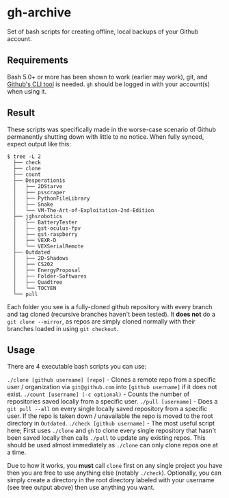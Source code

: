 # gh-archive
Set of bash scripts for creating offline, local backups of your Github account.

## Requirements
Bash 5.0+ or more has been shown to work (earlier may work), git, and [Github's CLI tool](https://github.com/cli/cli) is needed. `gh` should be logged in with your account(s) when using it.

## Result
These scripts was specifically made in the worse-case scenario of Github permanently shutting down with little to no notice. When fully synced, expect output like this:
```
$ tree -L 2
  ├── check
  ├── clone
  ├── count
  ├── Desperationis
  │   ├── 2DStarve
  │   ├── psscraper
  │   ├── PythonFileLibrary
  │   ├── Snake
  │   └── VM-The-Art-of-Exploitation-2nd-Edition
  ├── jghsrobotics
  │   ├── BatteryTester
  │   ├── gst-oculus-fpv
  │   ├── gst-raspberry
  │   ├── VEXR-D
  │   └── VEXSerialRemote
  ├── Outdated
  │   ├── 2D-Shadows
  │   ├── CS202
  │   ├── EnergyProposal
  │   ├── Folder-Softwares
  │   ├── Quadtree
  │   └── TOCYEN
  └── pull
```

Each folder you see is a fully-cloned github repository with every branch and tag cloned (recursive branches haven't been tested). It **does not** do a `git clone --mirror`, as repos are simply cloned normally with their branches loaded in using `git checkout`. 

## Usage
There are 4 executable bash scripts you can use:

`./clone [github username] [repo]` - Clones a remote repo from a specific user / organization via `git@github.com` into `[github username]` if it does not exist.
`./count [username] (-c optional)` - Counts the number of repositories saved locally from a specific user.
`./pull [username]` - Does a `git pull --all` on every single locally saved repository from a specific user. If the repo is taken down / unavailable the repo is moved to the root directory in `Outdated`. 
`./check [github username]` - The most useful script here; First uses `./clone` and `gh` to clone every single repository that hasn't been saved locally then calls `./pull` to update any existing repos. This should be used almost immediately as `./clone` can only clone repos one at a time. 

Due to how it works, you **must** call `clone` first on any single project you have then you are free to use anything else (notably `./check`). Optionally, you can simply create a directory in the root directory labeled with your username (see tree output above) then use anything you want. 

